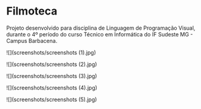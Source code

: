 # Filmoteca
Projeto desenvolvido para disciplina de Linguagem de Programação Visual, durante o 4º período do curso Técnico em Informática do IF Sudeste MG - Campus Barbacena.

![](screenshots/screenshots (1).jpg)

![](screenshots/screenshots (2).jpg)

![](screenshots/screenshots (3).jpg)

![](screenshots/screenshots (4).jpg)

![](screenshots/screenshots (5).jpg)
